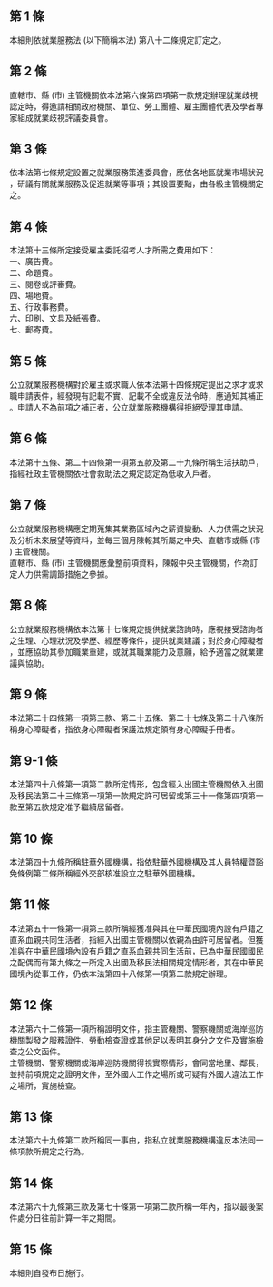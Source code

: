 第 1 條
-------
本細則依就業服務法 (以下簡稱本法) 第八十二條規定訂定之。

第 2 條
-------
直轄市、縣 (市) 主管機關依本法第六條第四項第一款規定辦理就業歧視  
認定時，得邀請相關政府機關、單位、勞工團體、雇主團體代表及學者專  
家組成就業歧視評議委員會。

第 3 條
-------
依本法第七條規定設置之就業服務策進委員會，應依各地區就業市場狀況  
，研議有關就業服務及促進就業等事項；其設置要點，由各級主管機關定  
之。

第 4 條
-------
本法第十三條所定接受雇主委託招考人才所需之費用如下：  
一、廣告費。  
二、命題費。  
三、閱卷或評審費。  
四、場地費。  
五、行政事務費。  
六、印刷、文具及紙張費。  
七、郵寄費。

第 5 條
-------
公立就業服務機構對於雇主或求職人依本法第十四條規定提出之求才或求  
職申請表件，經發現有記載不實、記載不全或違反法令時，應通知其補正  
。申請人不為前項之補正者，公立就業服務機構得拒絕受理其申請。

第 6 條
-------
本法第十五條、第二十四條第一項第五款及第二十九條所稱生活扶助戶，  
指經社政主管機關依社會救助法之規定認定為低收入戶者。

第 7 條
-------
公立就業服務機構應定期蒐集其業務區域內之薪資變動、人力供需之狀況  
及分析未來展望等資料，並每三個月陳報其所屬之中央、直轄市或縣 (市  
) 主管機關。  
直轄市、縣 (市) 主管機關應彙整前項資料，陳報中央主管機關，作為訂  
定人力供需調節措施之參據。

第 8 條
-------
公立就業服務機構依本法第十七條規定提供就業諮詢時，應視接受諮詢者  
之生理、心理狀況及學歷、經歷等條件，提供就業建議；對於身心障礙者  
，並應協助其參加職業重建，或就其職業能力及意願，給予適當之就業建  
議與協助。

第 9 條
-------
本法第二十四條第一項第三款、第二十五條、第二十七條及第二十八條所  
稱身心障礙者，指依身心障礙者保護法規定領有身心障礙手冊者。

第 9-1 條
---------
本法第四十八條第一項第二款所定情形，包含經入出國主管機關依入出國  
及移民法第二十三條第一項第一款規定許可居留或第三十一條第四項第一  
款至第五款規定准予繼續居留者。

第 10 條
--------
本法第四十九條所稱駐華外國機構，指依駐華外國機構及其人員特權暨豁  
免條例第二條所稱經外交部核准設立之駐華外國機構。

第 11 條
--------
本法第五十一條第一項第三款所稱經獲准與其在中華民國境內設有戶籍之  
直系血親共同生活者，指經入出國主管機關以依親為由許可居留者。但獲  
准與在中華民國境內設有戶籍之直系血親共同生活前，已為中華民國國民  
之配偶而有第九條之一所定入出國及移民法相關規定情形者，其在中華民  
國境內從事工作，仍依本法第四十八條第一項第二款規定辦理。

第 12 條
--------
本法第六十二條第一項所稱證明文件，指主管機關、警察機關或海岸巡防  
機關製發之服務證件、勞動檢查證或其他足以表明其身分之文件及實施檢  
查之公文函件。  
主管機關、警察機關或海岸巡防機關得視實際情形，會同當地里、鄰長，  
並持前項規定之證明文件，至外國人工作之場所或可疑有外國人違法工作  
之場所，實施檢查。

第 13 條
--------
本法第六十九條第二款所稱同一事由，指私立就業服務機構違反本法同一  
條項款所規定之行為。

第 14 條
--------
本法第六十九條第三款及第七十條第一項第二款所稱一年內，指以最後案  
件處分日往前計算一年之期間。

第 15 條
--------
本細則自發布日施行。

